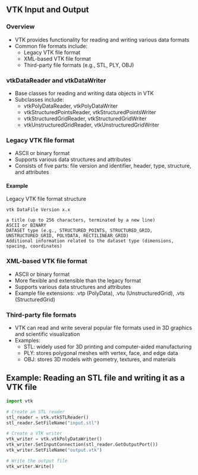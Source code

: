 ## VTK Input and Output

### Overview
* VTK provides functionality for reading and writing various data formats
* Common file formats include:
  - Legacy VTK file format
  - XML-based VTK file format
  - Third-party file formats (e.g., STL, PLY, OBJ)

### vtkDataReader and vtkDataWriter
* Base classes for reading and writing data objects in VTK
* Subclasses include:
  - vtkPolyDataReader, vtkPolyDataWriter
  - vtkStructuredPointsReader, vtkStructuredPointsWriter
  - vtkStructuredGridReader, vtkStructuredGridWriter
  - vtkUnstructuredGridReader, vtkUnstructuredGridWriter

### Legacy VTK file format
* ASCII or binary format
* Supports various data structures and attributes
* Consists of five parts: file version and identifier, header, type, structure, and attributes

#### Example
Legacy VTK file format structure

```
vtk DataFile Version x.x

a title (up to 256 characters, terminated by a new line)
ASCII or BINARY
DATASET type (e.g., STRUCTURED_POINTS, STRUCTURED_GRID, UNSTRUCTURED_GRID, POLYDATA, RECTILINEAR_GRID)
Additional information related to the dataset type (dimensions, spacing, coordinates)
```

### XML-based VTK file format
* ASCII or binary format
* More flexible and extensible than the legacy format
* Supports various data structures and attributes
* Example file extensions: .vtp (PolyData), .vtu (UnstructuredGrid), .vts (StructuredGrid)

### Third-party file formats
* VTK can read and write several popular file formats used in 3D graphics and scientific visualization
* Examples:
  - STL: widely used for 3D printing and computer-aided manufacturing
  - PLY: stores polygonal meshes with vertex, face, and edge data
  - OBJ: stores 3D models with geometry, textures, and materials

## Example: Reading an STL file and writing it as a VTK file

```python
import vtk

# Create an STL reader
stl_reader = vtk.vtkSTLReader()
stl_reader.SetFileName("input.stl")

# Create a VTK writer
vtk_writer = vtk.vtkPolyDataWriter()
vtk_writer.SetInputConnection(stl_reader.GetOutputPort())
vtk_writer.SetFileName("output.vtk")

# Write the output file
vtk_writer.Write()
```
